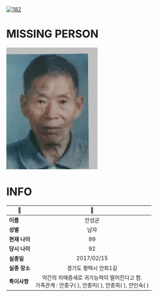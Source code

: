 [![182](https://img.shields.io/badge/%EC%8B%A4%EC%A2%85%EC%8B%A0%EA%B3%A0%EB%8A%94%20%EA%B5%AD%EB%B2%88%EC%97%86%EC%9D%B4-182-blue)](http://safe182.go.kr/index.do)

# MISSING PERSON

<img src="./missing_person.jpg">

# INFO

|🔑|💎|
|--|:--:|
|**이름**|안성균|
|**성별**|남자|
|**현재 나이**|99|
|**당시 나이**|92|
|**실종일**|2017/02/15|
|**실종 장소**|경기도 평택시 안화1길 |
|**특이사항**|약간의 치매증세로 귀가능력이 떨어진다고 함.</br>가족관계 :  안종구( ), 안종미( ), 안종희( ), 안인숙( )|
